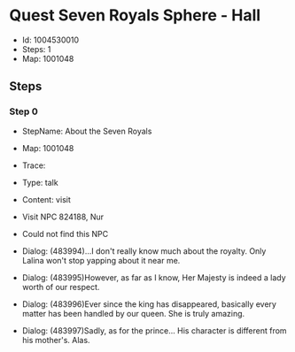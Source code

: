# Quest Seven Royals Sphere - Hall

- Id: 1004530010
- Steps: 1
- Map: 1001048

## Steps

### Step 0
- StepName:  About the Seven Royals
- Map:  1001048
- Trace:  
- Type:  talk
- Content:  visit
- Visit NPC 824188, Nur

- Could not find this NPC
- Dialog: (483994)...I don't really know much about the royalty. Only Lalina won't stop yapping about it near me.
- Dialog: (483995)However, as far as I know, Her Majesty is indeed a lady worth of our respect.
- Dialog: (483996)Ever since the king has disappeared, basically every matter has been handled by our queen. She is truly amazing.
- Dialog: (483997)Sadly, as for the prince... His character is different from his mother's. Alas.


